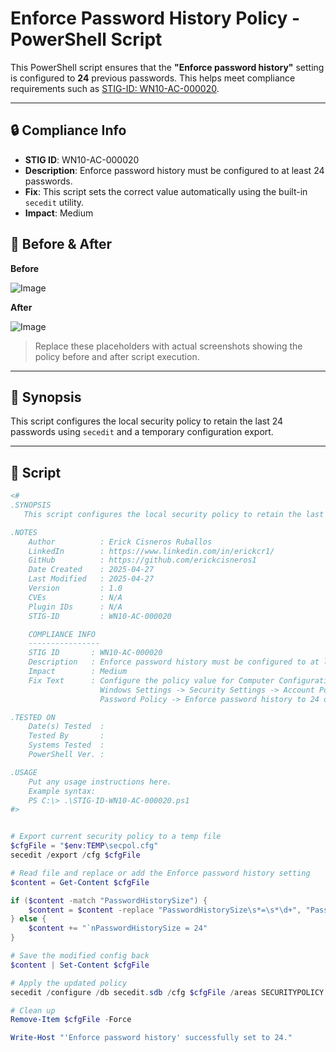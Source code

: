 # Enforce Password History Policy - PowerShell Script

This PowerShell script ensures that the **"Enforce password history"** setting is configured to **24** previous passwords. This helps meet compliance requirements such as [STIG-ID: WN10-AC-000020](https://www.tenable.com/audits/items/DISA_STIG_Windows_10_v2r9.audit:382a91c2e06200befc2e6cb33f3a2d76).

---

## 🔒 Compliance Info

- **STIG ID**: WN10-AC-000020
- **Description**: Enforce password history must be configured to at least 24 passwords.
- **Fix**: This script sets the correct value automatically using the built-in `secedit` utility.
- **Impact**: Medium


## 📸 Before & After

**Before**

![Image](https://github.com/user-attachments/assets/b0749f41-f3ee-452b-bc15-db9b8b606f9a)

**After**

![Image](https://github.com/user-attachments/assets/4a83bb08-c2fe-4e0a-a653-1d30b9ec7ffc)

> Replace these placeholders with actual screenshots showing the policy before and after script execution.

---

## 🧠 Synopsis

This script configures the local security policy to retain the last 24 passwords using `secedit` and a temporary configuration export.

---

## 📜 Script

```powershell
<#
.SYNOPSIS
   This script configures the local security policy to retain the last 24 passwords using `secedit` and a temporary configuration export.

.NOTES
    Author          : Erick Cisneros Ruballos
    LinkedIn        : https://www.linkedin.com/in/erickcr1/
    GitHub          : https://github.com/erickcisneros1
    Date Created    : 2025-04-27
    Last Modified   : 2025-04-27
    Version         : 1.0
    CVEs            : N/A
    Plugin IDs      : N/A
    STIG-ID         : WN10-AC-000020

    COMPLIANCE INFO
    ----------------
    STIG ID       : WN10-AC-000020
    Description   : Enforce password history must be configured to at least 24 passwords.
    Impact        : Medium
    Fix Text      : Configure the policy value for Computer Configuration ->
                    Windows Settings -> Security Settings -> Account Policies ->
                    Password Policy -> Enforce password history to 24 or more passwords remembered.

.TESTED ON
    Date(s) Tested  : 
    Tested By       : 
    Systems Tested  : 
    PowerShell Ver. : 

.USAGE
    Put any usage instructions here.
    Example syntax:
    PS C:\> .\STIG-ID-WN10-AC-000020.ps1 
#>


# Export current security policy to a temp file
$cfgFile = "$env:TEMP\secpol.cfg"
secedit /export /cfg $cfgFile

# Read file and replace or add the Enforce password history setting
$content = Get-Content $cfgFile

if ($content -match "PasswordHistorySize") {
    $content = $content -replace "PasswordHistorySize\s*=\s*\d+", "PasswordHistorySize = 24"
} else {
    $content += "`nPasswordHistorySize = 24"
}

# Save the modified config back
$content | Set-Content $cfgFile

# Apply the updated policy
secedit /configure /db secedit.sdb /cfg $cfgFile /areas SECURITYPOLICY

# Clean up
Remove-Item $cfgFile -Force

Write-Host "'Enforce password history' successfully set to 24."
